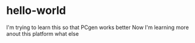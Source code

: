 # hello-world
I'm trying to learn this so that PCgen works better
Now I'm learning more anout this platform what else
